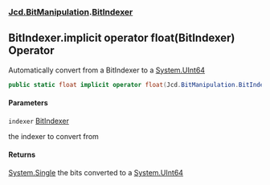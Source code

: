 ### [Jcd.BitManipulation](Jcd.BitManipulation.md 'Jcd.BitManipulation').[BitIndexer](Jcd.BitManipulation.BitIndexer.md 'Jcd.BitManipulation.BitIndexer')

## BitIndexer.implicit operator float(BitIndexer) Operator

Automatically convert from a BitIndexer to a [System.UInt64](https://docs.microsoft.com/en-us/dotnet/api/System.UInt64 'System.UInt64')

```csharp
public static float implicit operator float(Jcd.BitManipulation.BitIndexer indexer);
```
#### Parameters

<a name='Jcd.BitManipulation.BitIndexer.op_Implicitfloat(Jcd.BitManipulation.BitIndexer).indexer'></a>

`indexer` [BitIndexer](Jcd.BitManipulation.BitIndexer.md 'Jcd.BitManipulation.BitIndexer')

the indexer to convert from

#### Returns
[System.Single](https://docs.microsoft.com/en-us/dotnet/api/System.Single 'System.Single')
the bits converted to a [System.UInt64](https://docs.microsoft.com/en-us/dotnet/api/System.UInt64 'System.UInt64')